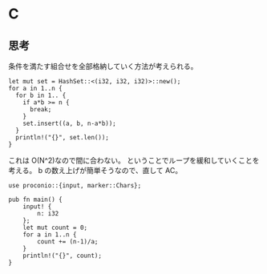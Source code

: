 # C

## 思考

条件を満たす組合せを全部格納していく方法が考えられる。

```
let mut set = HashSet::<(i32, i32, i32)>::new();
for a in 1..n {
  for b in 1.. {
    if a*b >= n {
      break;
    }
    set.insert((a, b, n-a*b));
  }
  println!("{}", set.len());
}
```

これは O(N^2)なので間に合わない。
ということでループを緩和していくことを考える。
b の数え上げが簡単そうなので、直して AC。

```
use proconio::{input, marker::Chars};

pub fn main() {
    input! {
        n: i32
    };
    let mut count = 0;
    for a in 1..n {
        count += (n-1)/a;
    }
    println!("{}", count);
}
```
